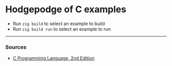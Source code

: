 # Hodgepodge of C examples

- Run `zig build` to select an example to build
- Run `zig build run` to select an example to run


---
### Sources
- [C Programming Language, 2nd Edition](https://www.amazon.com/Programming-Language-2nd-Brian-Kernighan/dp/0131103628)
